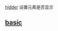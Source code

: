 [hidder](https://developer.mozilla.org/en-US/docs/Web/HTML/Global_attributes/hidder) 设置元素是否显示


## [basic](./basic.html) 
